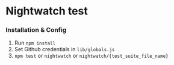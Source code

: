 # Nightwatch test

### Installation & Config
1. Run `npm install`
2. Set Github credentials in `lib/globals.js`
3. `npm test` or `nightwatch` or `nightwatch/{test_suite_file_name}`